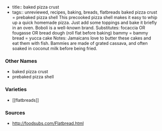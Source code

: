- title:: baked pizza crust
- tags:: unreviewed, recipes, baking, breads, flatbreads
baked pizza crust = prebaked pizza shell This precooked pizza shell makes it easy to whip up a quick homemade pizza. Just add some toppings and bake it briefly in an oven. Boboli is a well-known brand. Substitutes: focaccia OR fougasse OR bread dough (roll flat before baking) bammy = bammy bread = yucca cake Notes: Jamaicans love to butter these cakes and eat them with fish. Bammies are made of grated cassava, and often soaked in coconut milk before being fried.

### Other Names

* baked pizza crust
* prebaked pizza shell

### Varieties

* [[flatbreads]]

### Sources
* http://foodsubs.com/Flatbread.html
